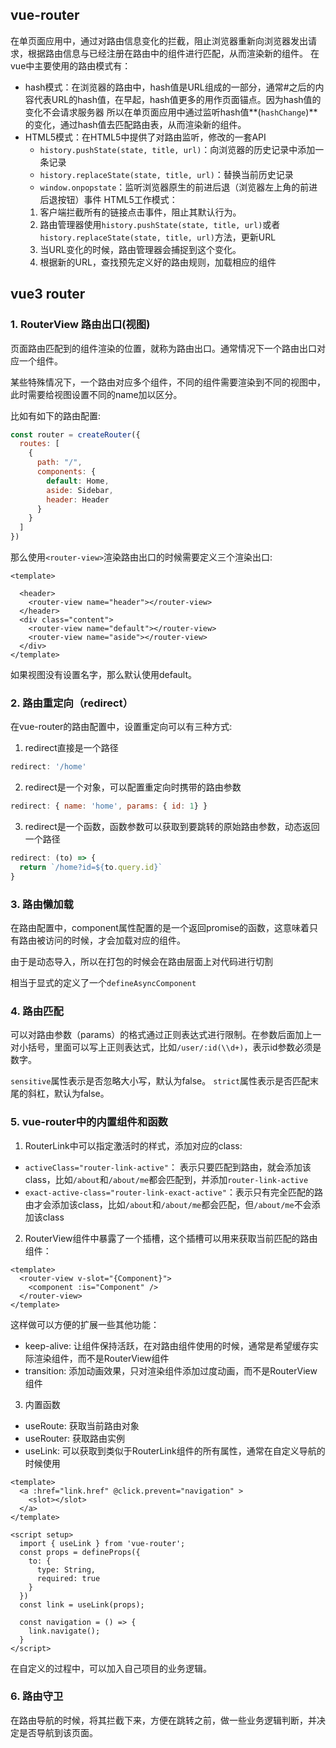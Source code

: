 ## vue-router
在单页面应用中，通过对路由信息变化的拦截，阻止浏览器重新向浏览器发出请求，根据路由信息与已经注册在路由中的组件进行匹配，从而渲染新的组件。
在vue中主要使用的路由模式有：
  - hash模式：在浏览器的路由中，hash值是URL组成的一部分，通常#之后的内容代表URL的hash值，在早起，hash值更多的用作页面锚点。因为hash值的变化不会请求服务器
    所以在单页面应用中通过监听hash值**(`hashChange`)**的变化，通过hash值去匹配路由表，从而渲染新的组件。
  - HTML5模式：在HTML5中提供了对路由监听，修改的一套API
    - `history.pushState(state, title, url)`：向浏览器的历史记录中添加一条记录
    - `history.replaceState(state, title, url)`：替换当前历史记录
    - `window.onpopstate`：监听浏览器原生的前进后退（浏览器左上角的前进后退按钮）事件
    HTML5工作模式：
    1. 客户端拦截所有的链接点击事件，阻止其默认行为。
    2. 路由管理器使用`history.pushState(state, title, url)`或者`history.replaceState(state, title, url)`方法，更新URL
    3. 当URL变化的时候，路由管理器会捕捉到这个变化。
    4. 根据新的URL，查找预先定义好的路由规则，加载相应的组件

## vue3 router

### 1. RouterView 路由出口(视图)
页面路由匹配到的组件渲染的位置，就称为路由出口。通常情况下一个路由出口对应一个组件。

某些特殊情况下，一个路由对应多个组件，不同的组件需要渲染到不同的视图中，此时需要给视图设置不同的name加以区分。

比如有如下的路由配置:
```javascript
const router = createRouter({
  routes: [
    {
      path: "/",
      components: {
        default: Home,
        aside: Sidebar,
        header: Header
      }
    }
  ]
})
```

那么使用`<router-view>`渲染路由出口的时候需要定义三个渲染出口:
```vue
<template>

  <header>
    <router-view name="header"></router-view>
  </header>
  <div class="content">
    <router-view name="default"></router-view>
    <router-view name="aside"></router-view>
  </div>
</template>
```
如果视图没有设置名字，那么默认使用default。

### 2. 路由重定向（redirect）
在vue-router的路由配置中，设置重定向可以有三种方式:
1. redirect直接是一个路径
```js
redirect: '/home'
```
2. redirect是一个对象，可以配置重定向时携带的路由参数
```js
redirect: { name: 'home', params: { id: 1} }
```
3. redirect是一个函数，函数参数可以获取到要跳转的原始路由参数，动态返回一个路径
```js
redirect: (to) => {
  return `/home?id=${to.query.id}`
}
```
### 3. 路由懒加载
在路由配置中，component属性配置的是一个返回promise的函数，这意味着只有路由被访问的时候，才会加载对应的组件。

由于是动态导入，所以在打包的时候会在路由层面上对代码进行切割

相当于显式的定义了一个`defineAsyncComponent`

### 4. 路由匹配
可以对路由参数（params）的格式通过正则表达式进行限制。在参数后面加上一对小括号，里面可以写上正则表达式，比如`/user/:id(\\d+)`，表示id参数必须是数字。

`sensitive`属性表示是否忽略大小写，默认为false。
`strict`属性表示是否匹配末尾的斜杠，默认为false。

### 5. vue-router中的内置组件和函数

1. RouterLink中可以指定激活时的样式，添加对应的class:
  - `activeClass="router-link-active"`： 表示只要匹配到路由，就会添加该class，比如`/about`和`/about/me`都会匹配到，并添加`router-link-active`
  - `exact-active-class="router-link-exact-active"`：表示只有完全匹配的路由才会添加该class，比如`/about`和`/about/me`都会匹配，但`/about/me`不会添加该class

2. RouterView组件中暴露了一个插槽，这个插槽可以用来获取当前匹配的路由组件：
```vue
<template>
  <router-view v-slot="{Component}">
    <component :is="Component" />
  </router-view>
</template>
```
这样做可以方便的扩展一些其他功能：
  - keep-alive: 让组件保持活跃，在对路由组件使用的时候，通常是希望缓存实际渲染组件，而不是RouterView组件
  - transition: 添加动画效果，只对渲染组件添加过度动画，而不是RouterView组件

3. 内置函数
  - useRoute: 获取当前路由对象
  - useRouter: 获取路由实例
  - useLink: 可以获取到类似于RouterLink组件的所有属性，通常在自定义导航的时候使用
  ```vue
  <template>
    <a :href="link.href" @click.prevent="navigation" >
      <slot></slot>
    </a>
  </template>

  <script setup>
    import { useLink } from 'vue-router';
    const props = defineProps({
      to: {
        type: String,
        required: true
      }
    })
    const link = useLink(props);

    const navigation = () => {
      link.navigate();
    }
  </script>
  ```
  在自定义的过程中，可以加入自己项目的业务逻辑。

### 6. 路由守卫
在路由导航的时候，将其拦截下来，方便在跳转之前，做一些业务逻辑判断，并决定是否导航到该页面。
